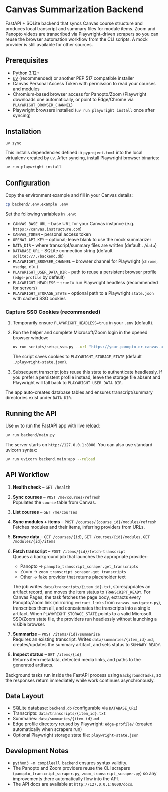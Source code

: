 # Canvas Summarization Backend

FastAPI + SQLite backend that syncs Canvas course structure and produces local transcript and summary files for module items. Zoom and Panopto videos are transcribed via Playwright-driven scrapers so you can reuse the browser automation workflow from the CLI scripts. A mock provider is still available for other sources.

## Prerequisites

- Python 3.12+
- [uv](https://github.com/astral-sh/uv) (recommended) or another PEP 517 compatible installer
- Canvas Personal Access Token with permission to read your courses and modules
- Chromium-based browser access for Panopto/Zoom (Playwright downloads one automatically, or point to Edge/Chrome via `PLAYWRIGHT_BROWSER_CHANNEL`)
- Playwright browsers installed (`uv run playwright install` once after syncing)

## Installation

```bash
uv sync
```

This installs dependencies defined in `pyproject.toml` into the local virtualenv created by `uv`. After syncing, install Playwright browser binaries:

```bash
uv run playwright install
```

## Configuration

Copy the environment example and fill in your Canvas details:

```bash
cp backend/.env.example .env
```

Set the following variables in `.env`:

- `CANVAS_BASE_URL` – base URL for your Canvas instance (e.g. `https://canvas.instructure.com`)
- `CANVAS_TOKEN` – personal access token
- `OPENAI_API_KEY` – optional; leave blank to use the mock summarizer
- `DATA_DIR` – where transcript/summary files are written (default `./data`)
- `DATABASE_URL` – SQLite connection string (default `sqlite:///./backend.db`)
- `PLAYWRIGHT_BROWSER_CHANNEL` – browser channel for Playwright (`chrome`, `msedge`, etc.)
- `PLAYWRIGHT_USER_DATA_DIR` – path to reuse a persistent browser profile (`edge-profile` by default)
- `PLAYWRIGHT_HEADLESS` – `true` to run Playwright headless (recommended for servers)
- `PLAYWRIGHT_STORAGE_STATE` – optional path to a Playwright `state.json` with cached SSO cookies

### Capture SSO Cookies (recommended)

1. Temporarily ensure `PLAYWRIGHT_HEADLESS=true` in your `.env` (default).
2. Run the helper and complete Microsoft/Zoom login in the opened browser window:

   ```bash
   uv run scripts/setup_sso.py --url "https://your-panopto-or-canvas-url"
   ```

   The script saves cookies to `PLAYWRIGHT_STORAGE_STATE` (default `./playwright-state.json`).
3. Subsequent transcript jobs reuse this state to authenticate headlessly. If you prefer a persistent
   profile instead, leave the storage file absent and Playwright will fall back to `PLAYWRIGHT_USER_DATA_DIR`.

The app auto-creates database tables and ensures transcript/summary directories exist under `DATA_DIR`.

## Running the API

Use `uv` to run the FastAPI app with live reload:

```bash
uv run backend/main.py
```

The server starts on `http://127.0.0.1:8000`. You can also use standard uvicorn syntax:

```bash
uv run uvicorn backend.main:app --reload
```

## API Workflow

1. **Health check** – `GET /health`
2. **Sync courses** – `POST /me/courses/refresh`  
   Populates the `course` table from Canvas.
3. **List courses** – `GET /me/courses`
4. **Sync modules + items** – `POST /courses/{course_id}/modules/refresh`  
   Fetches modules and their items, inferring providers from URLs.
5. **Browse data** – `GET /courses/{id}`, `GET /courses/{id}/modules`, `GET /modules/{id}/items`
6. **Fetch transcript** – `POST /items/{id}/fetch-transcript`  
   Queues a background job that launches the appropriate provider:
   - Panopto → `panopto_transcript_scraper.get_transcripts`
   - Zoom → `zoom_transcript_scraper.get_transcripts`
   - Other → fake provider that returns placeholder text

   The job writes `data/transcripts/{item_id}.txt`, stores/updates an artifact record, and moves the item status to `TRANSCRIPT_READY`.
   For Canvas Pages, the task fetches the page body, extracts every Panopto/Zoom link (mirroring `extract_links` from `canvas_navigator.py`), transcribes them all, and concatenates the transcripts into a single artifact.
   When `PLAYWRIGHT_STORAGE_STATE` points to a valid Microsoft SSO/Zoom state file, the providers run headlessly without launching a visible browser.
7. **Summarize** – `POST /items/{id}/summarize`  
   Requires an existing transcript. Writes `data/summaries/{item_id}.md`, creates/updates the summary artifact, and sets status to `SUMMARY_READY`.
8. **Inspect status** – `GET /items/{id}`  
   Returns item metadata, detected media links, and paths to the generated artifacts.

Background tasks run inside the FastAPI process using `BackgroundTasks`, so the responses return immediately while work continues asynchronously.

## Data Layout

- SQLite database: `backend.db` (configurable via `DATABASE_URL`)
- Transcripts: `data/transcripts/{item_id}.txt`
- Summaries: `data/summaries/{item_id}.md`
- Edge profile directory reused by Playwright: `edge-profile/` (created automatically when scrapers run)
- Optional Playwright storage state file: `playwright-state.json`

## Development Notes

- `python3 -m compileall backend` ensures syntax validity.
- The Panopto and Zoom providers reuse the CLI scrapers (`panopto_transcript_scraper.py`, `zoom_transcript_scraper.py`) so any improvements there automatically flow into the API.
- The API docs are available at `http://127.0.0.1:8000/docs`.
